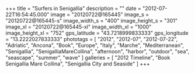 +++
title = "Surfers in Senigallia"
description = ""
date = "2012-07-22T16:54:45.000"
image = "20120722@165445"
image_s = "20120722@165445-s"
image_width_s = "400"
image_height_s = "301"
image_xl = "20120722@165445-xl"
image_width_xl = "1000"
image_height_xl = "752"
gps_latitude = "43.7218999833333"
gps_longitude = "13.2222027833333"
phototags = [ "2012", "2012-07", "2012-07-22", "Adriatic", "Ancona", "Book", "Europe", "Italy", "Marche", "Mediterranean", "Senigallia", "SenigalliaMareCollina", "afternoon", "harbor", "outdoor", "sea", "seascape", "summer", "wave" ]
galleries = [ "2012 Timeline", "Book Senigallia Mare Collina", "Senigallia City and Seaside" ]
+++
